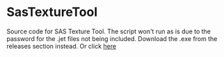 # SasTextureTool
Source code for SAS Texture Tool. The script won't run as is due to the password for the .jet files not being included.
Download the .exe from the releases section instead. Or click [here](https://github.com/youixentoo/SasTextureTool/releases/latest)
